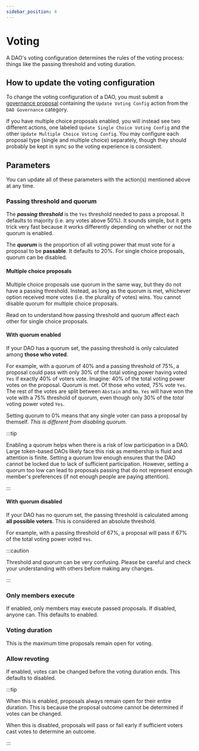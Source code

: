 ```yaml
---
sidebar_position: 4
---
```


# Voting

A DAO's voting configuration determines the rules of the voting process: things
like the passing threshold and voting duration.

## How to update the voting configuration

To change the voting configuration of a DAO, you must submit a [governance
proposal](/features/proposals/what) containing the `Update Voting Config` action
from the `DAO Governance` category.

If you have multiple choice proposals enabled, you will instead see two
different actions, one labeled `Update Single Choice Voting Config` and the
other `Update Multiple Choice Voting Config`. You may configure each proposal
type (single and multiple choice) separately, though they should probably be
kept in sync so the voting experience is consistent.

## Parameters

You can update all of these parameters with the action(s) mentioned above at any
time.

### Passing threshold and quorum

The **_passing threshold_** is the `Yes` threshold needed to pass a proposal. It
defaults to majority (i.e. any votes above 50%). It sounds simple, but it gets
trick very fast because it works differently depending on whether or not the
quorum is enabled.

The **_quorum_** is the proportion of all voting power that must vote for a
proposal to be **passable**. It defaults to 20%. For single choice proposals,
quorum can be disabled.

#### Multiple choice proposals

Multiple choice proposals use quorum in the same way, but they do not have a
passing threshold. Instead, as long as the quorum is met, whichever option
received more votes (i.e. the plurality of votes) wins. You cannot disable
quorum for multiple choice proposals.

Read on to understand how passing threshold and quorum affect each other for
single choice proposals.

#### With quorum enabled

If your DAO has a quorum set, the passing threshold is only calculated among
**those who voted**.

For example, with a quorum of 40% and a passing threshold of 75%, a proposal
could pass with only 30% of the total voting power having voted `Yes` if exactly
40% of voters vote. Imagine: 40% of the total voting power votes on the
proposal. Quorum is met. Of those who voted, 75% vote `Yes`. The rest of the
votes are split between `Abstain` and `No`. `Yes` will have won the vote with a
75% threshold of quorum, even though only 30% of the _total_ voting power voted
`Yes`.

Setting quorum to 0% means that any single voter can pass a proposal by
themself. _This is different from disabling quorum._

:::tip

Enabling a quorum helps when there is a risk of low participation in a DAO.
Large token-based DAOs likely face this risk as membership is fluid and
attention is finite. Setting a quorum low enough ensures that the DAO cannot be
locked due to lack of sufficient participation. However, setting a quorum too
low can lead to proposals passing that do not represent enough member's
preferences (if not enough people are paying attention).

:::

#### With quorum disabled

If your DAO has no quorum set, the passing threshold is calculated among **all
possible voters**. This is considered an absolute threshold.

For example, with a passing threshold of 67%, a proposal will pass if 67% of the
total voting power voted `Yes`.

:::caution

Threshold and quorum can be very confusing. Please be careful and check your
understanding with others before making any changes.

:::

### Only members execute

If enabled, only members may execute passed proposals. If disabled, anyone can.
This defaults to enabled.

### Voting duration

This is the maximum time proposals remain open for voting.

### Allow revoting

If enabled, votes can be changed before the voting duration ends. This defaults
to disabled.

:::tip

When this is enabled, proposals always remain open for their entire duration.
This is because the proposal outcome cannot be determined if votes can be
changed.

When this is disabled, proposals will pass or fail early if sufficient voters
cast votes to determine an outcome.

:::
